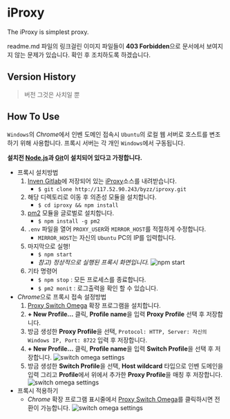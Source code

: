 # iProxy

The iProxy is simplest proxy.

readme.md 파일의 링크걸린 이미지 파일들이 **403 Forbidden**으로 문서에서 보여지지 않는 문제가 있습니다. 
확인 후 조치하도록 하겠습니다.

## Version History

> 버전 그것은 사치일 뿐

## How To Use
`Windows`의 *Chrome*에서 인벤 도메인 접속시 `Ubuntu`의 로컬 웹 서버로 호스트를 변조하기 위해 사용합니다.
프록시 서버는 각 개인 `Windows`에서 구동됩니다.

**설치전 [Node.js]과 [Git]이 설치되어 있다고 가정합니다.**

 - 프록시 설치방법
    1. [Inven Gitlab]에 저장되어 있는 [iProxy]소스를 내려받습니다.
        - `$ git clone http://117.52.90.243/byzz/iproxy.git`
    1. 해당 디렉토리로 이동 후 의존성 모듈을 설치합니다.
        - `$ cd iproxy && npm install`
    1. [pm2] 모듈을 글로벌로 설치합니다.
        - `$ npm install -g pm2`
    1. `.env` 파일을 열어 `PROXY_USER`와 `MIRROR_HOST`를 적절하게 수정합니다.
        - `MIRROR_HOST`는 자신의 `Ubuntu` PC의 IP를 입력합니다.
    1. 마지막으로 실행!
        - `$ npm start`
        - *참고\) 정상적으로 실행된 프록시 화면입니다.*
        ![npm start](http://static.inven.co.kr/image_2011/test/dev/krapp_md/krapp_npm_start.jpg)
    1. 기타 명령어
        - `$ npm stop` : 모든 프로세스를 종료합니다.
        - `$ pm2 monit` : 로그출력을 확인 할 수 있습니다.
 - *Chrome*으로 프록시 접속 설정방법
    1. [Proxy Switch Omega] 확장 프로그램을 설치합니다.
    1. **+ New Profile...** 클릭, **Profile name**을 입력 **Proxy Profile** 선택 후 저장합니다.
    1. 방금 생성한 **Proxy Profile**을 선택, `Protocol: HTTP, Server: 자신의 Windows IP, Port: 8722` 입력 후 저장합니다.
    1. **+ New Profile...** 클릭, **Profile name**을 입력 **Switch Profile**을 선택 후 저장합니다.
        ![switch omega settings](http://static.inven.co.kr/image_2011/test/dev/krapp_md/krapp_omega_settings2.jpg)
    1. 방금 생성한 **Switch Profile**을 선택, **Host wildcard** 타입으로 인벤 도메인을 입력 그리고 **Profile**에서 위에서 추가한 **Proxy Profile**을 매칭 후 저장합니다.
        ![switch omega settings](http://static.inven.co.kr/image_2011/test/dev/krapp_md/krapp_omega_settings.jpg)
 - 프록시 적용하기
    - *Chrome* 확장 프로그램 표시줄에서 [Proxy Switch Omega]를 클릭하시면 전환이 가능합니다.
        ![switch omega settings](http://static.inven.co.kr/image_2011/test/dev/krapp_md/krapp_omeage_switching.jpg)


[Laravel]: https://laravel.com/
[Node.js]: https://nodejs.org/en/
[Git]: https://git-scm.com/downloads
[Inven Gitlab]: http://117.52.90.243/dashboard/projects
[iProxy]: http://117.52.90.243/byzz/iproxy
[pm2]: https://www.npmjs.com/package/pm2
[Proxy Switch Omega]: https://chrome.google.com/webstore/detail/proxy-switchyomega/padekgcemlokbadohgkifijomclgjgif